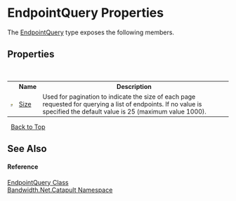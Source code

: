 ﻿# EndpointQuery Properties
 

The <a href ="T_Bandwidth_Net_Catapult_EndpointQuery.md">EndpointQuery</a> type exposes the following members.


## Properties
&nbsp;<table><tr><th></th><th>Name</th><th>Description</th></tr><tr><td>![Public property](media/pubproperty.gif "Public property")</td><td><a href ="P_Bandwidth_Net_Catapult_EndpointQuery_Size.md">Size</a></td><td>
Used for pagination to indicate the size of each page requested for querying a list of endpoints. If no value is specified the default value is 25 (maximum value 1000).</td></tr></table>&nbsp;
<a href="#endpointquery-properties">Back to Top</a>

## See Also


#### Reference
<a href ="T_Bandwidth_Net_Catapult_EndpointQuery.md">EndpointQuery Class</a><br /><a href ="N_Bandwidth_Net_Catapult.md">Bandwidth.Net.Catapult Namespace</a><br />